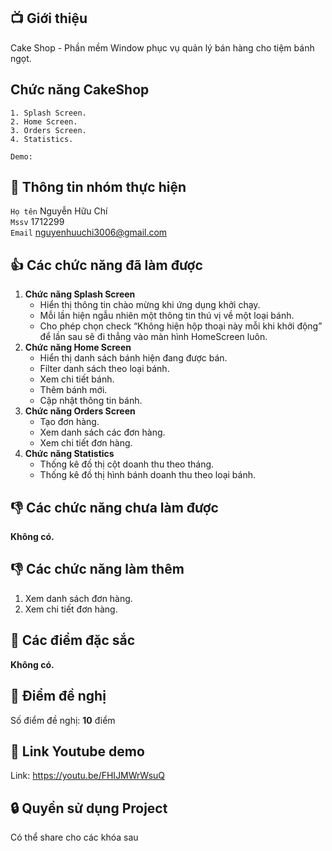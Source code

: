 ## 📺 Giới thiệu
Cake Shop - Phần mềm Window phục vụ quản lý bán hàng cho tiệm bánh ngọt.
## Chức năng **CakeShop**  
    1. Splash Screen.
    2. Home Screen.
    3. Orders Screen.
    4. Statistics.

`Demo: `
## 🤵 Thông tin nhóm thực hiện

`Họ tên` Nguyễn Hữu Chí  
`Mssv` 1712299  
`Email` nguyenhuuchi3006@gmail.com

## 👍 Các chức năng đã làm được
1. **Chức năng Splash Screen**
    - Hiển thị thông tin chào mừng khi ứng dụng khởi chạy.
    - Mỗi lần hiện ngẫu nhiên một thông tin thú vị về một loại bánh.
    - Cho phép chọn check “Không hiện hộp thoại này mỗi khi khởi động” để lần sau sẽ đi thẳng vào màn hình HomeScreen luôn.
2. **Chức năng Home Screen**
    - Hiển thị danh sách bánh hiện đang được bán.
    - Filter danh sách theo loại bánh.
    - Xem chi tiết bánh.
    - Thêm bánh mới.
    - Cập nhật thông tin bánh.
3. **Chức năng Orders Screen**
    - Tạo đơn hàng.
    - Xem danh sách các đơn hàng.
    - Xem chi tiết đơn hàng.
4. **Chức năng Statistics**
    - Thống kê đồ thị cột doanh thu theo tháng.
    - Thống kê đồ thị hình bánh doanh thu theo loại bánh.

## 👎 Các chức năng chưa làm được
**Không có.**
## 👎 Các chức năng làm thêm
1. Xem danh sách đơn hàng.
2. Xem chi tiết đơn hàng.
## 🎉 Các điểm đặc sắc
**Không có.**
## 💌 Điểm đề nghị
Số điểm đề nghị: **10** điểm
## 📌 Link Youtube demo
Link: https://youtu.be/FHIJMWrWsuQ
## 🔒 Quyền sử dụng Project
Có thể share cho các khóa sau
